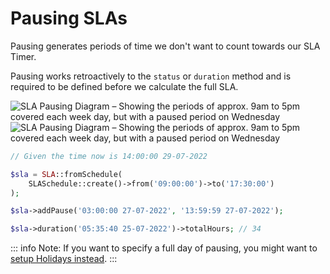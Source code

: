 # Pausing SLAs

Pausing generates periods of time we don't want to count towards our SLA Timer.

<script setup>
import { withBase } from 'vitepress';
</script>

Pausing works retroactively to the `status` or `duration` method and is required to be defined before we calculate the full SLA.


<a :href="withBase('/images/sla_pause_light.svg')" class="lg:-mx-16 my-16 lg:my-24 xl:my-32 block !mb-0">
    <img :src="withBase('/images/sla_pause_dark.svg')" alt="SLA Pausing Diagram – Showing the periods of approx. 9am to 5pm covered each week day, but with a paused period on Wednesday" class="w-full hidden dark:block !mt-0">
    <img :src="withBase('/images/sla_pause_light.svg')" alt="SLA Pausing Diagram – Showing the periods of approx. 9am to 5pm covered each week day, but with a paused period on Wednesday" class="w-full dark:hidden">
</a>

```php
// Given the time now is 14:00:00 29-07-2022

$sla = SLA::fromSchedule(
    SLASchedule::create()->from('09:00:00')->to('17:30:00')
);

$sla->addPause('03:00:00 27-07-2022', '13:59:59 27-07-2022');

$sla->duration('05:35:40 25-07-2022')->totalHours; // 34
```

::: info Note:
If you want to specify a full day of pausing, you might want to [setup Holidays instead](/guide/holidays).
:::